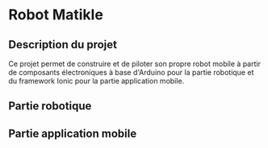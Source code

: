 # Robot Matikle


## Description du projet

Ce projet permet de construire et de piloter son propre robot mobile à partir de composants électroniques à base d'Arduino pour la partie robotique et du framework Ionic pour la partie application mobile.

## Partie robotique

## Partie application mobile